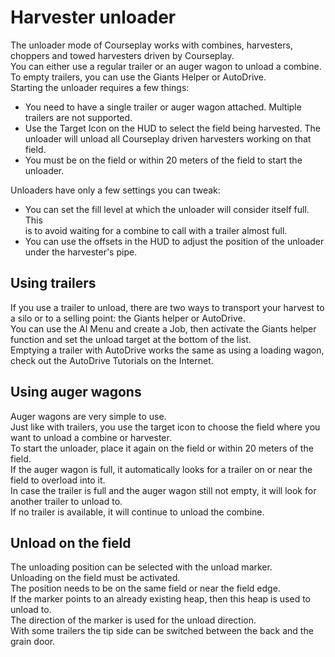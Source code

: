 # Harvester unloader  
The unloader mode of Courseplay works with combines, harvesters, choppers and towed harvesters driven by Courseplay.  
You can either use a regular trailer or an auger wagon to unload a combine.  
To empty trailers, you can use the Giants Helper or AutoDrive.  
Starting the unloader requires a few things:  
- You need to have a single trailer or auger wagon attached. Multiple trailers are not supported.  
- Use the Target Icon on the HUD to select the field being harvested. The unloader will unload all Courseplay driven harvesters working on that field.  
- You must be on the field or within 20 meters of the field to start the unloader.  
  
Unloaders have only a few settings you can tweak:  
- You can set the fill level at which the unloader will consider itself full. This  
is to avoid waiting for a combine to call with a trailer almost full.  
- You can use the offsets in the HUD to adjust the position of the unloader under the harvester's pipe.  
  



## Using trailers

  
If you use a trailer to unload, there are two ways to transport your harvest to a silo or to a selling point: the Giants helper or AutoDrive.  
You can use the AI Menu and create a Job, then activate the Giants helper function and set the unload target at the bottom of the list.  
Emptying a trailer with AutoDrive works the same as using a loading wagon, check out the AutoDrive Tutorials on the Internet.  



## Using auger wagons

  
Auger wagons are very simple to use.  
Just like with trailers, you use the target icon to choose the field where you want to unload a combine or harvester.  
To start the unloader, place it again on the field or within 20 meters of the field.  
If the auger wagon is full, it automatically looks for a trailer on or near the field to overload into it.  
In case the trailer is full and the auger wagon still not empty, it will look for another trailer to unload to.  
If no trailer is available, it will continue to unload the combine.  



## Unload on the field

  
The unloading position can be selected with the unload marker.  
Unloading on the field must be activated.  
The position needs to be on the same field or near the field edge.  
If the marker points to an already existing heap, then this heap is used to unload to.  
The direction of the marker is used for the unload direction.  
With some trailers the tip side can be switched between the back and the grain door.  


